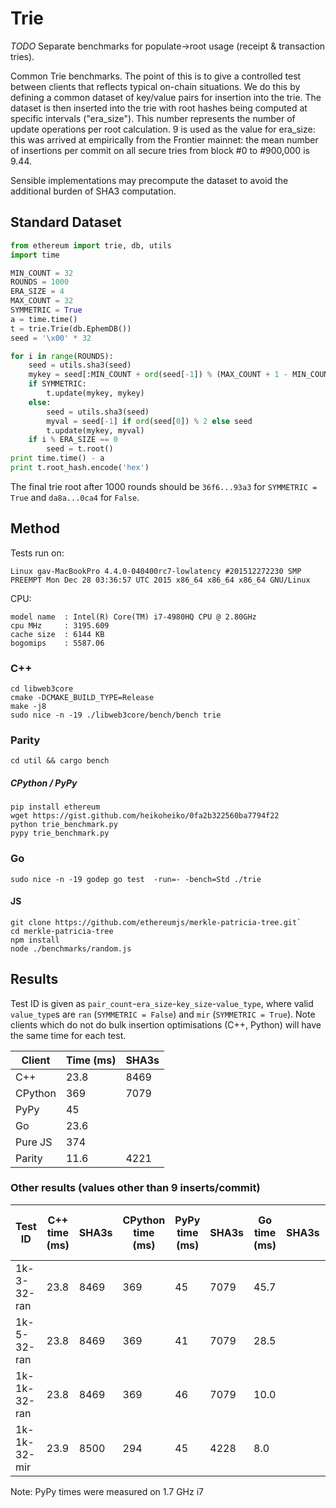 # Trie

*TODO* Separate benchmarks for populate->root usage (receipt & transaction tries).

Common Trie benchmarks. The point of this is to give a controlled test between clients that reflects typical on-chain situations. We do this by defining a common dataset of key/value pairs for insertion into the trie. The dataset is then inserted into the trie with root hashes being computed at specific intervals ("era_size"). This number represents the number of update operations per root calculation. 9 is used as the value for era_size: this was arrived at empirically from the Frontier mainnet: the mean number of insertions per commit on all secure tries from block #0 to #900,000 is 9.44.

Sensible implementations may precompute the dataset to avoid the additional burden of SHA3 computation.

## Standard Dataset

```python
from ethereum import trie, db, utils
import time

MIN_COUNT = 32
ROUNDS = 1000
ERA_SIZE = 4
MAX_COUNT = 32
SYMMETRIC = True
a = time.time()
t = trie.Trie(db.EphemDB())
seed = '\x00' * 32

for i in range(ROUNDS):
    seed = utils.sha3(seed)
    mykey = seed[:MIN_COUNT + ord(seed[-1]) % (MAX_COUNT + 1 - MIN_COUNT)]
    if SYMMETRIC:
        t.update(mykey, mykey)
    else:
        seed = utils.sha3(seed)
        myval = seed[-1] if ord(seed[0]) % 2 else seed
        t.update(mykey, myval)
    if i % ERA_SIZE == 0
        seed = t.root()
print time.time() - a 
print t.root_hash.encode('hex')
```

The final trie root after 1000 rounds should be `36f6...93a3` for `SYMMETRIC = True` and `da8a...0ca4` for `False`.


## Method

Tests run on:
```
Linux gav-MacBookPro 4.4.0-040400rc7-lowlatency #201512272230 SMP PREEMPT Mon Dec 28 03:36:57 UTC 2015 x86_64 x86_64 x86_64 GNU/Linux
```

CPU:
```
model name	: Intel(R) Core(TM) i7-4980HQ CPU @ 2.80GHz
cpu MHz		: 3195.609
cache size	: 6144 KB
bogomips	: 5587.06
```

### C++

```
cd libweb3core
cmake -DCMAKE_BUILD_TYPE=Release
make -j8
sudo nice -n -19 ./libweb3core/bench/bench trie
```

### Parity

```
cd util && cargo bench
```

##### CPython / PyPy
```
pip install ethereum
wget https://gist.github.com/heikoheiko/0fa2b322560ba7794f22
python trie_benchmark.py
pypy trie_benchmark.py
```

### Go

```
sudo nice -n -19 godep go test  -run=- -bench=Std ./trie
```

#### JS
```
git clone https://github.com/ethereumjs/merkle-patricia-tree.git`
cd merkle-patricia-tree
npm install
node ./benchmarks/random.js
```


## Results

Test ID is given as `pair_count`-`era_size`-`key_size`-`value_type`, where valid `value_type`s are `ran` (`SYMMETRIC = False`) and `mir` (`SYMMETRIC = True`). Note clients which do not do bulk insertion optimisations (C++, Python) will have the same time for each test.

| Client      | Time (ms) | SHA3s |
| ----------- | --------- | ----- |
| C++ | 23.8 | 8469 |
| CPython | 369 | 7079 |
| PyPy | 45 | |
| Go | 23.6 | |
| Pure JS | 374 | |
| Parity | 11.6 | 4221 |

### Other results (values other than 9 inserts/commit)

| Test ID      | C++ time (ms) | SHA3s | CPython time (ms) |  PyPy time (ms) | SHA3s | Go time (ms) | SHA3s | Pure JS - No extensions (ms) |
| ------------ | ---- | ----- | ------ | ----- |----- | ----- | ----- |---- |
| 1k-3-32-ran  | 23.8   | 8469  | 369   | 45 |  7079  | 45.7  |      | 388  |
| 1k-5-32-ran  | 23.8   | 8469  | 369   | 41 | 7079  | 28.5  |      | 374 |
| 1k-1k-32-ran | 23.8   | 8469  | 369    | 46 | 7079  | 10.0  |     | 389 |
| 1k-1k-32-mir | 23.9   | 8500  | 294    | 45 | 4228  | 8.0  |      | 382 |

Note: PyPy times were measured on 1.7 GHz i7